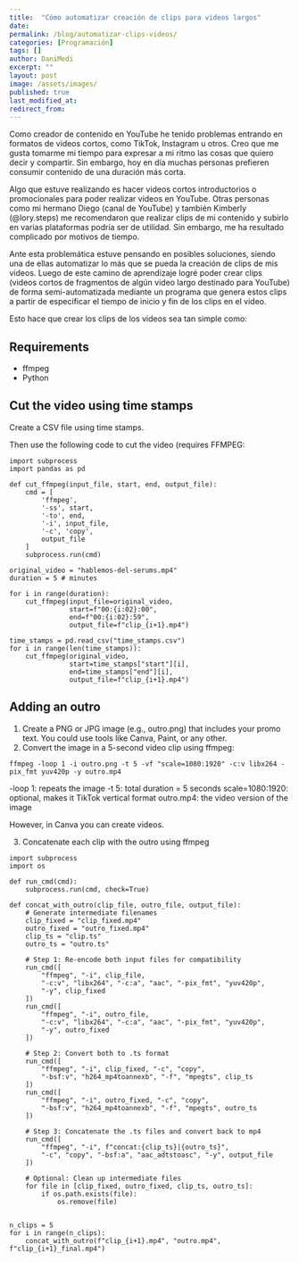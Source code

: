 ```yaml
---
title:  "Cómo automatizar creación de clips para videos largos"
date:
permalink: /blog/automatizar-clips-videos/
categories: [Programación]
tags: []
author: DaniMedi
excerpt: ""
layout: post
image: /assets/images/
published: true
last_modified_at:
redirect_from:
---
```


Como creador de contenido en YouTube he tenido problemas entrando en formatos de videos cortos, como TikTok, Instagram u otros. Creo que me gusta tomarme mi tiempo para expresar a mi ritmo las cosas que quiero decir y compartir. Sin embargo, hoy en día muchas personas prefieren consumir contenido de una duración más corta.

Algo que estuve realizando es hacer videos cortos introductorios o promocionales para poder realizar videos en YouTube. Otras personas como mi hermano Diego (canal de YouTube) y también Kimberly (@lory.steps) me recomendaron que realizar clips de mi contenido y subirlo en varias plataformas podría ser de utilidad. Sin embargo, me ha resultado complicado por motivos de tiempo.

Ante esta problemática estuve pensando en posibles soluciones, siendo una de ellas automatizar lo más que se pueda la creación de clips de mis videos. Luego de este camino de aprendizaje logré poder crear clips (videos cortos de fragmentos de algún video largo destinado para YouTube) de forma semi-automatizada mediante un programa que genera estos clips a partir de especificar el tiempo de inicio y fin de los clips en el video.

Esto hace que crear los clips de los videos sea tan simple como:


## Requirements

- ffmpeg
- Python

## Cut the video using time stamps

Create a CSV file using time stamps.

Then use the following code to cut the video (requires FFMPEG:

```
import subprocess
import pandas as pd

def cut_ffmpeg(input_file, start, end, output_file):
    cmd = [
        'ffmpeg',
        '-ss', start,
        '-to', end,
        '-i', input_file,
        '-c', 'copy',
        output_file
    ]
    subprocess.run(cmd)

original_video = "hablemos-del-serums.mp4"
duration = 5 # minutes

for i in range(duration):
    cut_ffmpeg(input_file=original_video,
               start=f"00:{i:02}:00",
               end=f"00:{i:02}:59",
               output_file=f"clip_{i+1}.mp4")

time_stamps = pd.read_csv("time_stamps.csv")
for i in range(len(time_stamps)):
    cut_ffmpeg(original_video,
               start=time_stamps["start"][i],
               end=time_stamps["end"][i],
               output_file=f"clip_{i+1}.mp4")

```

## Adding an outro

1. Create a PNG or JPG image (e.g., outro.png) that includes your promo text. You could use tools like Canva, Paint, or any other.
2. Convert the image in a 5-second video clip using ffmpeg:

```
ffmpeg -loop 1 -i outro.png -t 5 -vf "scale=1080:1920" -c:v libx264 -pix_fmt yuv420p -y outro.mp4
```
-loop 1: repeats the image
-t 5: total duration = 5 seconds
scale=1080:1920: optional, makes it TikTok vertical format
outro.mp4: the video version of the image

However, in Canva you can create videos.



3. Concatenate each clip with the outro using ffmpeg

```
import subprocess
import os

def run_cmd(cmd):
    subprocess.run(cmd, check=True)

def concat_with_outro(clip_file, outro_file, output_file):
    # Generate intermediate filenames
    clip_fixed = "clip_fixed.mp4"
    outro_fixed = "outro_fixed.mp4"
    clip_ts = "clip.ts"
    outro_ts = "outro.ts"

    # Step 1: Re-encode both input files for compatibility
    run_cmd([
        "ffmpeg", "-i", clip_file,
        "-c:v", "libx264", "-c:a", "aac", "-pix_fmt", "yuv420p",
        "-y", clip_fixed
    ])
    run_cmd([
        "ffmpeg", "-i", outro_file,
        "-c:v", "libx264", "-c:a", "aac", "-pix_fmt", "yuv420p",
        "-y", outro_fixed
    ])

    # Step 2: Convert both to .ts format
    run_cmd([
        "ffmpeg", "-i", clip_fixed, "-c", "copy",
        "-bsf:v", "h264_mp4toannexb", "-f", "mpegts", clip_ts
    ])
    run_cmd([
        "ffmpeg", "-i", outro_fixed, "-c", "copy",
        "-bsf:v", "h264_mp4toannexb", "-f", "mpegts", outro_ts
    ])

    # Step 3: Concatenate the .ts files and convert back to mp4
    run_cmd([
        "ffmpeg", "-i", f"concat:{clip_ts}|{outro_ts}",
        "-c", "copy", "-bsf:a", "aac_adtstoasc", "-y", output_file
    ])

    # Optional: Clean up intermediate files
    for file in [clip_fixed, outro_fixed, clip_ts, outro_ts]:
        if os.path.exists(file):
            os.remove(file)


n_clips = 5
for i in range(n_clips):
    concat_with_outro(f"clip_{i+1}.mp4", "outro.mp4", f"clip_{i+1}_final.mp4")
```

